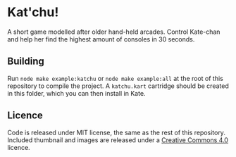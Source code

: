 # Kat'chu!

A short game modelled after older hand-held arcades. Control Kate-chan and help her find the highest amount of consoles in 30 seconds.

## Building

Run `node make example:katchu` or `node make example:all` at the root of this repository to compile the project. A `katchu.kart` cartridge should be created in this folder, which you can then install in Kate.

## Licence

Code is released under MIT license, the same as the rest of this repository. Included thumbnail and images are released under a [Creative Commons 4.0](https://creativecommons.org/licenses/by/4.0/) licence.

